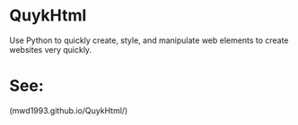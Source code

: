 # QuykHtml
Use Python to quickly create, style, and manipulate web elements to create websites very quickly.

# See:

(mwd1993.github.io/QuykHtml/)
